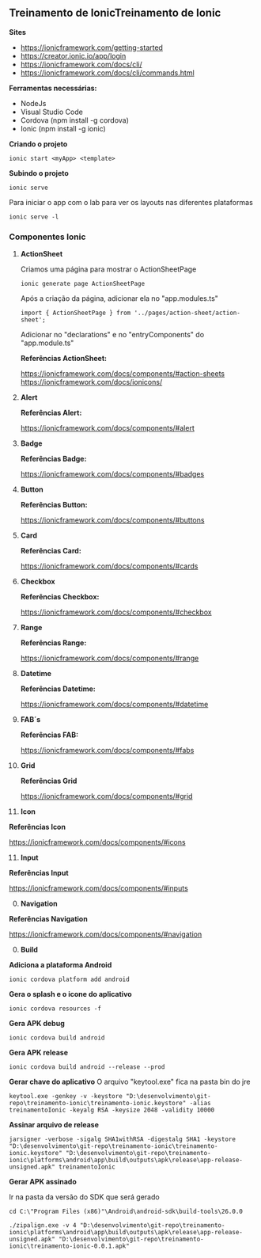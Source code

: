 ## Treinamento de IonicTreinamento de Ionic

**Sites**
- https://ionicframework.com/getting-started
- https://creator.ionic.io/app/login
- https://ionicframework.com/docs/cli/
- https://ionicframework.com/docs/cli/commands.html

**Ferramentas necessárias:**
- NodeJs 
- Visual Studio Code
- Cordova (npm install -g cordova)
- Ionic (npm install -g ionic)

**Criando o projeto**
```
ionic start <myApp> <template>
```
**Subindo o projeto**
``` 
ionic serve
```
Para iniciar o app com o lab para ver os layouts nas diferentes plataformas
``` 
ionic serve -l
```


### Componentes Ionic

1. **ActionSheet**

	Criamos uma página para mostrar o ActionSheetPage

	```
    ionic generate page ActionSheetPage
	```

    Após a criação da página, adicionar ela no "app.modules.ts"

    ```
    import { ActionSheetPage } from '../pages/action-sheet/action-sheet';
    ```

    Adicionar no "declarations" e no "entryComponents" do "app.module.ts"

    **Referências ActionSheet:**

     https://ionicframework.com/docs/components/#action-sheets
     https://ionicframework.com/docs/ionicons/

2. **Alert**

    **Referências Alert:**
    
    https://ionicframework.com/docs/components/#alert

3. **Badge**

    **Referências Badge:**

    https://ionicframework.com/docs/components/#badges

4. **Button**

    **Referências Button:**

   https://ionicframework.com/docs/components/#buttons    


5. **Card**

   **Referências Card:**

   https://ionicframework.com/docs/components/#cards

6. **Checkbox**

   **Referências Checkbox:**

   https://ionicframework.com/docs/components/#checkbox

7. **Range**

   **Referências Range:**

   https://ionicframework.com/docs/components/#range   

8. **Datetime**

   **Referências Datetime:**

   https://ionicframework.com/docs/components/#datetime

9. **FAB´s**

   **Referências FAB:**

   https://ionicframework.com/docs/components/#fabs

9. **Grid**

   **Referências Grid**

   https://ionicframework.com/docs/components/#grid   

10. **Icon**

   **Referências Icon**

   https://ionicframework.com/docs/components/#icons   

11. **Input**

   **Referências Input**

   https://ionicframework.com/docs/components/#inputs

00. **Navigation**

   **Referências Navigation**

   https://ionicframework.com/docs/components/#navigation
      


00. **Build**

**Adiciona a plataforma Android**

```
ionic cordova platform add android
```

**Gera o splash e o icone do aplicativo**

```
ionic cordova resources -f
```

**Gera APK debug**

```
ionic cordova build android
```

**Gera APK release**

```
ionic cordova build android --release --prod
```

**Gerar chave do aplicativo**
O arquivo "keytool.exe" fica na pasta bin do jre

```
keytool.exe -genkey -v -keystore "D:\desenvolvimento\git-repo\treinamento-ionic\treinamento-ionic.keystore" -alias treinamentoIonic -keyalg RSA -keysize 2048 -validity 10000
```

**Assinar arquivo de release**
```
jarsigner -verbose -sigalg SHA1withRSA -digestalg SHA1 -keystore "D:\desenvolvimento\git-repo\treinamento-ionic\treinamento-ionic.keystore" "D:\desenvolvimento\git-repo\treinamento-ionic\platforms\android\app\build\outputs\apk\release\app-release-unsigned.apk" treinamentoIonic
```

**Gerar APK assinado**

Ir na pasta da versão do SDK que será gerado
```
cd C:\"Program Files (x86)"\Android\android-sdk\build-tools\26.0.0
```

```
./zipalign.exe -v 4 "D:\desenvolvimento\git-repo\treinamento-ionic\platforms\android\app\build\outputs\apk\release\app-release-unsigned.apk" "D:\desenvolvimento\git-repo\treinamento-ionic\treinamento-ionic-0.0.1.apk"
```      